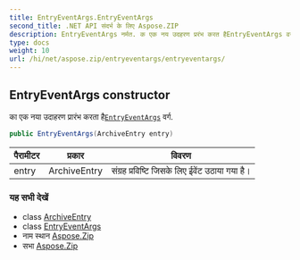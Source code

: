 ```yaml
---
title: EntryEventArgs.EntryEventArgs
second_title: .NET API संदर्भ के लिए Aspose.ZIP
description: EntryEventArgs नर्मत. क एक नय उदहरण प्ररंभ करत हैEntryEventArgs वर्ग.
type: docs
weight: 10
url: /hi/net/aspose.zip/entryeventargs/entryeventargs/
---
```

## EntryEventArgs constructor

का एक नया उदाहरण प्रारंभ करता है[`EntryEventArgs`](../) वर्ग.

```csharp
public EntryEventArgs(ArchiveEntry entry)
```

| पैरामीटर | प्रकार | विवरण |
| --- | --- | --- |
| entry | ArchiveEntry | संग्रह प्रविष्टि जिसके लिए ईवेंट उठाया गया है। |

### यह सभी देखें

* class [ArchiveEntry](../../archiveentry/)
* class [EntryEventArgs](../)
* नाम स्थान [Aspose.Zip](../../entryeventargs/)
* सभा [Aspose.Zip](../../../)


